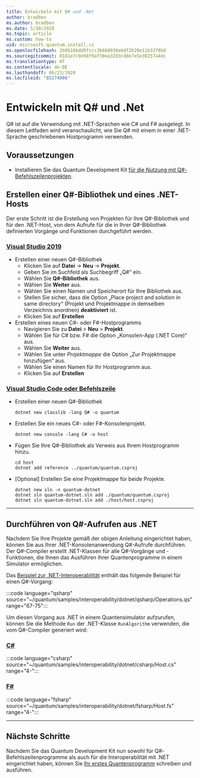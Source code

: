 ```yaml
---
title: Entwickeln mit Q# und .Net
author: bradben
ms.author: bradben
ms.date: 5/30/2020
ms.topic: article
ms.custom: how-to
uid: microsoft.quantum.install.cs
ms.openlocfilehash: 2b0b16bdd9fccc3b668036e6df2b20e11b32f8b6
ms.sourcegitcommit: 0181e7c9e98f9af30ea32d3cd8e7e5e30257a4dc
ms.translationtype: HT
ms.contentlocale: de-DE
ms.lasthandoff: 06/23/2020
ms.locfileid: "85274086"
---
```

# <a name="develop-with-q-and-net"></a>Entwickeln mit Q# und .Net

Q# ist auf die Verwendung mit .NET-Sprachen wie C# und F# ausgelegt.
In diesem Leitfaden wird veranschaulicht, wie Sie Q# mit einem in einer .NET-Sprache geschriebenen Hostprogramm verwenden.

## <a name="prerequisites"></a>Voraussetzungen

- Installieren Sie das Quantum Development Kit [für die Nutzung mit Q#-Befehlszeilenprojekten](xref:microsoft.quantum.install.standalone).

## <a name="creating-a-q-library-and-a-net-host"></a>Erstellen einer Q#-Bibliothek und eines .NET-Hosts

Der erste Schritt ist die Erstellung von Projekten für Ihre Q#-Bibliothek und für den .NET-Host, von dem Aufrufe für die in Ihrer Q#-Bibliothek definierten Vorgänge und Funktionen durchgeführt werden.

### <a name="visual-studio-2019"></a>[Visual Studio 2019](#tab/tabid-vs2019)

- Erstellen einer neuen Q#-Bibliothek
  - Klicken Sie auf **Datei** -> **Neu** -> **Projekt**.
  - Geben Sie im Suchfeld als Suchbegriff „Q#“ ein.
  - Wählen Sie **Q#-Bibliothek** aus.
  - Wählen Sie **Weiter** aus.
  - Wählen Sie einen Namen und Speicherort für Ihre Bibliothek aus.
  - Stellen Sie sicher, dass die Option „Place project and solution in same directory“ (Projekt und Projektmappe in demselben Verzeichnis anordnen) **deaktiviert** ist.
  - Klicken Sie auf **Erstellen**
- Erstellen eines neuen C#- oder F#-Hostprogramms
  - Navigieren Sie zu **Datei** > **Neu** > **Projekt**.
  - Wählen Sie für C# bzw. F# die Option „Konsolen-App (.NET Core)“ aus.
  - Wählen Sie **Weiter** aus.
  - Wählen Sie unter *Projektmappe* die Option „Zur Projektmappe hinzufügen“ aus.
  - Wählen Sie einen Namen für Ihr Hostprogramm aus.
  - Klicken Sie auf **Erstellen**

### <a name="visual-studio-code-or-command-line"></a>[Visual Studio Code oder Befehlszeile](#tab/tabid-cmdline)

- Erstellen einer neuen Q#-Bibliothek

  ```dotnetcli
  dotnet new classlib -lang Q# -o quantum
  ```

- Erstellen Sie ein neues C#- oder F#-Konsolenprojekt.

  ```dotnetcli
  dotnet new console -lang C# -o host  
  ```

- Fügen Sie Ihre Q#-Bibliothek als Verweis aus Ihrem Hostprogramm hinzu.

  ```dotnetcli
  cd host
  dotnet add reference ../quantum/quantum.csproj
  ```

- [Optional] Erstellen Sie eine Projektmappe für beide Projekte.

  ```dotnetcli
  dotnet new sln -n quantum-dotnet
  dotnet sln quantum-dotnet.sln add ./quantum/quantum.csproj
  dotnet sln quantum-dotnet.sln add ./host/host.csproj
  ```

***

## <a name="calling-into-q-from-net"></a>Durchführen von Q#-Aufrufen aus .NET

Nachdem Sie Ihre Projekte gemäß der obigen Anleitung eingerichtet haben, können Sie aus Ihrer .NET-Konsolenanwendung Q#-Aufrufe durchführen.
Der Q#-Compiler erstellt .NET-Klassen für alle Q#-Vorgänge und -Funktionen, die Ihnen das Ausführen Ihrer Quantenprogramme in einem Simulator ermöglichen.

Das [Beispiel zur .NET-Interoperabilität](https://github.com/microsoft/Quantum/tree/master/samples/interoperability/dotnet) enthält das folgende Beispiel für einen Q#-Vorgang:

:::code language="qsharp" source="~/quantum/samples/interoperability/dotnet/qsharp/Operations.qs" range="67-75":::

Um diesen Vorgang aus .NET in einem Quantensimulator aufzurufen, können Sie die Methode `Run` der .NET-Klasse `RunAlgorithm` verwenden, die vom Q#-Compiler generiert wird:

### <a name="c"></a>[C#](#tab/tabid-csharp)

:::code language="csharp" source="~/quantum/samples/interoperability/dotnet/csharp/Host.cs" range="4-":::

### <a name="f"></a>[F#](#tab/tabid-fsharp)

:::code language="fsharp" source="~/quantum/samples/interoperability/dotnet/fsharp/Host.fs" range="4-":::

***
    
## <a name="next-steps"></a>Nächste Schritte

Nachdem Sie das Quantum Development Kit nun sowohl für Q#-Befehlszeilenprogramme als auch für die Interoperabilität mit .NET eingerichtet haben, können Sie [Ihr erstes Quantenprogramm](xref:microsoft.quantum.quickstarts.qrng) schreiben und ausführen.
